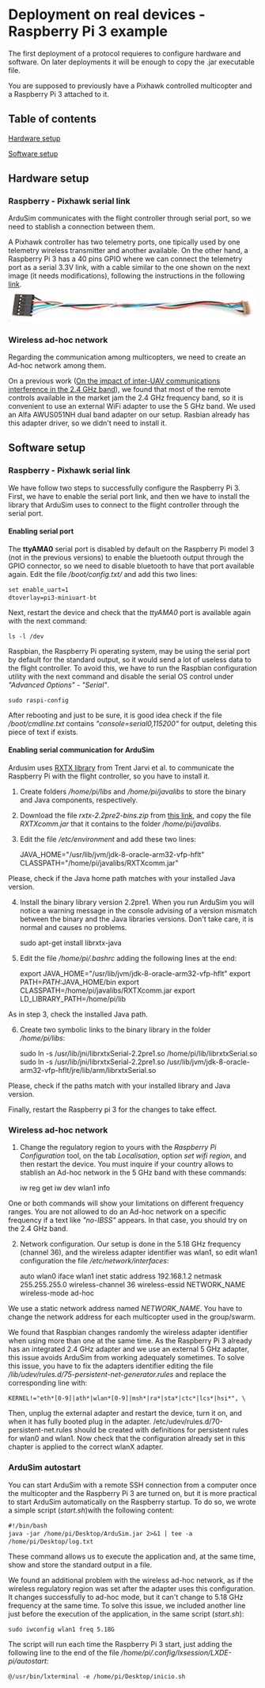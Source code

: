 # Deployment on real devices - Raspberry Pi 3 example

The first deployment of a protocol requieres to configure hardware and software. On later deployments it will be enough to copy the .jar executable file.

You are supposed to previously have a Pixhawk controlled multicopter and a Raspberry Pi 3 attached to it.

## Table of contents

[Hardware setup](#markdown-header-hardware-setup)

[Software setup](#markdown-header-software-setup)

## Hardware setup

### Raspberry - Pixhawk serial link

ArduSim communicates with the flight controller through serial port, so we need to stablish a connection between them.

A Pixhawk controller has two telemetry ports, one tipically used by one telemetry wireless transmitter and another available. On the other hand, a Raspberry Pi 3 has a 40 pins GPIO where we can connect the telemetry port as a serial 3.3V link, with a cable similar to the one shown on the next image (it needs modifications), following the instructions in the following [link](http://ardupilot.org/dev/docs/raspberry-pi-via-mavlink.html).
![cable](DF13cable.jpg)


### Wireless ad-hoc network

Regarding the communication among multicopters, we need to create an Ad-hoc network among them.

On a previous work ([On the impact of inter-UAV communications interference in the 2.4 GHz band](http://ieeexplore.ieee.org/document/7986413/)), we found that most of the remote controls available in the market jam the 2.4 GHz frequency band, so it is convenient to use an external WiFi adapter to use the 5 GHz band. We used an Alfa AWUS051NH dual band adapter on our setup. Rasbian already has this adapter driver, so we didn't need to install it.


## Software setup

### Raspberry - Pixhawk serial link

We have follow two steps to successfully configure the Raspberry Pi 3. First, we have to enable the serial port link, and then we have to install the library that ArduSim uses to connect to the flight controller through the serial port.

#### Enabling serial port

The **ttyAMA0** serial port is disabled by default on the Raspberry Pi model 3 (not in the previous versions) to enable the bluetooth output through the GPIO connector, so we need to disable bluetooth to have that port available again. Edit the file */boot/config.txt/* and add this two lines:

    set enable_uart=1
    dtoverlay=pi3-miniuart-bt

Next, restart the device and check that the *ttyAMA0* port is available again with the next command:

    ls -l /dev

Raspbian, the Raspberry Pi operating system, may be using the serial port by default for the standard output, so it would send a lot of useless data to the flight controller. To avoid this, we have to run the Raspbian configuration utility with the next command and disable the serial OS control under *"Advanced Options" - "Serial"*.

    sudo raspi-config

After rebooting and just to be sure, it is good idea check if the file */boot/cmdline.txt* contains *"console=serial0,115200"* for output, deleting this piece of text if exists.

#### Enabling serial communication for ArduSim

Ardusim uses [RXTX library](http://rxtx.qbang.org/wiki/index.php/Main_Page) from Trent Jarvi et al. to communicate the Raspberry Pi with the flight controller, so you have to install it. 

1. Create folders */home/pi/libs* and */home/pi/javalibs* to store the binary and Java components, respectively.

2. Download the file *rxtx-2.2pre2-bins.zip* from [this link](http://rxtx.qbang.org/wiki/index.php/Download), and copy the file *RXTXcomm.jar* that it contains to the folder */home/pi/javalibs*.

3. Edit the file */etc/environment* and add these two lines:

    JAVA_HOME="/usr/lib/jvm/jdk-8-oracle-arm32-vfp-hflt"
    CLASSPATH="/home/pi/javalibs/RXTXcomm.jar"

Please, check if the Java home path matches with your installed Java version.

4. Install the binary library version 2.2pre1. When you run ArduSim you will notice a warning message in the console advising of a version mismatch between the binary and the Java libraries versions. Don't take care, it is normal and causes no problems.

    sudo apt-get install librxtx-java

5. Edit the file */home/pi/.bashrc* adding the following lines at the end:

    export JAVA_HOME="/usr/lib/jvm/jdk-8-oracle-arm32-vfp-hflt"
    export PATH=$PATH:$JAVA_HOME/bin
    export CLASSPATH=/home/pi/javalibs/RXTXcomm.jar
    export LD_LIBRARY_PATH=/home/pi/lib

As in step 3, check the installed Java path.

6. Create two symbolic links to the binary library in the folder */home/pi/libs*:

    sudo ln -s /usr/lib/jni/librxtxSerial-2.2pre1.so /home/pi/lib/librxtxSerial.so
    sudo ln -s /usr/lib/jni/librxtxSerial-2.2pre1.so /usr/lib/jvm/jdk-8-oracle-arm32-vfp-hflt/jre/lib/arm/librxtxSerial.so

Please, check if the paths match with your installed library and Java version.

Finally, restart the Raspberry pi 3 for the changes to take effect.


### Wireless ad-hoc network

1. Change the regulatory region to yours with the *Raspberry Pi Configuration*  tool, on the tab *Localisation*, option *set wifi region*, and then restart the device. You must inquire if your country allows to stablish an Ad-hoc network in the 5 GHz band with these commands:

    iw reg get
    iw dev wlan1 info

One or both commands will show your limitations on different frequency ranges. You are not allowed to do an Ad-hoc network on a specific frequency if a text like *"no-IBSS"* appears. In that case, you should try on the 2.4 GHz band.

2. Network configuration. Our setup is done in the 5.18 GHz frequency (channel 36), and the wireless adapter identifier was wlan1, so edit wlan1 configuration the file */etc/network/interfaces*:

    auto wlan0
    iface wlan1 inet static
    address 192.168.1.2
    netmask 255.255.255.0
    wireless-channel 36
    wireless-essid NETWORK_NAME
    wireless-mode ad-hoc

We use a static network address named *NETWORK_NAME*. You have to change the network address for each multicopter used in the group/swarm.

We found that Raspbian changes randomly the wireless adapter identifier when using more than one at the same time. As the Raspberry Pi 3 already has an integrated 2.4 GHz adapter and we use an external 5 GHz adapter, this issue avoids ArduSim from working adequately sometimes. To solve this issue, you have to fix the adapters identifier editing the file */lib/udev/rules.d/75-persistent-net-generator.rules* and replace the corresponding line with:

    KERNEL!="eth*[0-9]|ath*|wlan*[0-9]|msh*|ra*|sta*|ctc*|lcs*|hsi*", \

Then, unplug the external adapter and restart the device, turn it on, and when it has fully booted plug in the adapter. /etc/udev/rules.d/70-persistent-net.rules should be created with definitions for persistent rules for wlan0 and wlan1. Now check that the configuration already set in this chapter is applied to the correct wlanX adapter.


### ArduSim autostart

You can start ArduSim with a remote SSH connection from a computer once the multicopter and the Raspberry Pi 3 are turned on, but it is more practical to start ArduSim automatically on the Raspberry startup. To do so, we wrote a simple script (*start.sh*)with the following content:

    #!/bin/bash
    java -jar /home/pi/Desktop/ArduSim.jar 2>&1 | tee -a /home/pi/Desktop/log.txt

These command allows us to execute the application and, at the same time, show and store the standard output in a file.

We found an additional problem with the wireless ad-hoc network, as if the wireless regulatory region was set after the adapter uses this configuration. It changes successfully to ad-hoc mode, but it can't change to 5.18 GHz frequency at the same time. To solve this issue, we included another line just before the execution of the application, in the same script (*start.sh*):

    sudo iwconfig wlan1 freq 5.18G

The script will run each time the Raspberry Pi 3 start, just adding the following line to the end of the file */home/pi/.config/lxsession/LXDE-pi/autostart*:

    @/usr/bin/lxterminal -e /home/pi/Desktop/inicio.sh

